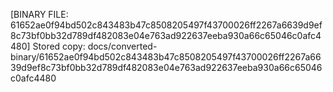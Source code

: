[BINARY FILE: 61652ae0f94bd502c843483b47c8508205497f43700026ff2267a6639d9ef8c73bf0bb32d789df482083e04e763ad922637eeba930a66c65046c0afc4480]
Stored copy: docs/converted-binary/61652ae0f94bd502c843483b47c8508205497f43700026ff2267a6639d9ef8c73bf0bb32d789df482083e04e763ad922637eeba930a66c65046c0afc4480
